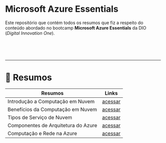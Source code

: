 # **Microsoft Azure Essentials**

Este repositório que contém todos os resumos que fiz a respeito do conteúdo abordado no bootcamp **Microsoft Azure Essentials** da DIO (*Digital Innovation One*).

<br><br><br>

---

# **📃 Resumos**

| Resumos | Links |
| - | - |
| Introdução a Computação em Nuvem | [acessar](Summaries/introduction-to-cloud-computing.md) |
| Benefícios da Computação em Nuvem | [acessar](Summaries/benefits-of-cloud-computing.md) |
| Tipos de Serviço de Nuvem | [acessar](Summaries/cloud-service-types.md) |
| Componentes de Arquitetura do Azure | [acessar](Summaries/azure-architecture-components.md) |
| Computação e Rede na Azure | [acessar](Summaries/compute-and-network-on-azure.md) |
